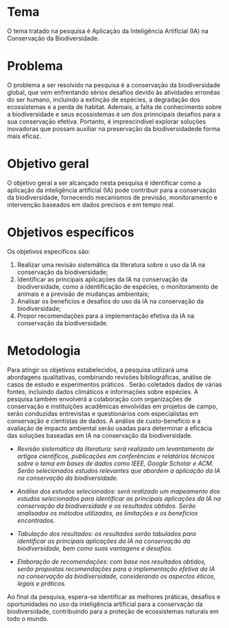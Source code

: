 # Tema
O tema tratado na pesquisa é Aplicação da Inteligência Artificial (IA) na Conservação da Biodiversidade.

# Problema
O problema a ser resolvido na pesquisa é a conservação da biodiversidade global, que vem enfrentando sérios desafios devido às atividades erronêas do ser humano, incluindo a extinção de espécies, a degradação dos ecossistemas e a perda de habitat. Ademais, a falta de conhecimento sobre a biodiversidade e seus ecossistemas é um dos prinncipais desafios para a sua conservação efetiva. Portanto, é imprescindível explorar soluções inovadoras que possam auxiliar na preservação da biodiversidadede forma mais eficaz.

# Objetivo geral
O objetivo geral a ser alcançado nesta pesquisa é identificar como a aplicação da inteligência artificial (IA) pode contribuir para a conservação da biodiversidade, fornecendo mecanismos de previsão, monitoramento e intervenção baseados em dados precisos e em tempo real.

# Objetivos específicos
Os objetivos específicos são:

1. Realizar uma revisão sistemática da literatura sobre o uso da IA na conservação da biodiversidade;
2. Identificar as principais aplicações da IA na conservação da biodiversidade, como a identificação de espécies, o monitoramento de animais e a previsão de mudanças ambientais;
3. Analisar os benefícios e desafios do uso da IA na conservação da biodiversidade;
4. Propor recomendações para a implementação efetiva da IA na conservação da biodiversidade.
   
# Metodologia

Para atingir os objetivos estabelecidos, a pesquisa utilizará uma abordagens qualitativas, combinando revisões bibliográficas, análise de casos de estudo e experimentos práticos . Serão coletados dados de várias fontes, incluindo dados climáticos e informações sobre espécies. A pesquisa também envolverá a colaboração com organizações de conservação e instituições acadêmicas envolvidas em projetos de campo, serão conduzidas entrevistas e questionários com especialistas em conservação e cientistas de dados. A análise de custo-benefício e a avaliação de impacto ambiental serão usadas para determinar a eficácia das soluções baseadas em IA na conservação da biodiversidade.

* _Revisão sistemática da literatura: será realizado um levantamento de artigos científicos, publicações em conferências e relatórios técnicos sobre o tema em bases de dados como IEEE, Google Scholar e ACM. Serão selecionados estudos relevantes que abordem a aplicação da IA na conservação da biodiversidade._

* _Análise dos estudos selecionados: será realizado um mapeamento dos estudos selecionados para identificar as principais aplicações da IA na conservação da biodiversidade e os resultados obtidos. Serão analisados os métodos utilizados, as limitações e os benefícios encontrados._

* _Tabulação dos resultados: os resultados serão tabulados para identificar as principais aplicações da IA na conservação da biodiversidade, bem como suas vantagens e desafios._

* _Elaboração de recomendações: com base nos resultados obtidos, serão propostas recomendações para a implementação efetiva da IA na conservação da biodiversidade, considerando os aspectos éticos, legais e práticos._

Ao final da pesquisa, espera-se identificar as melhores práticas, desafios e oportunidades no uso da inteligência artificial para a conservação da biodiversidade, contribuindo para a proteção de ecossistemas naturais em todo o mundo.

